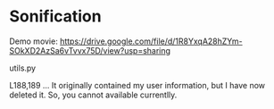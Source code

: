 # Sonification
Demo movie: https://drive.google.com/file/d/1R8YxqA28hZYm-SOkXD2AzSa6vTvvx75D/view?usp=sharing


utils.py

L188,189 ... It originally contained my user information, but I have now deleted it. So, you cannot available currentlly.